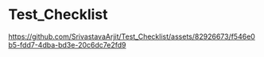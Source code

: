 # Test_Checklist

https://github.com/SrivastavaArjit/Test_Checklist/assets/82926673/f546e0b5-fdd7-4dba-bd3e-20c6dc7e2fd9


